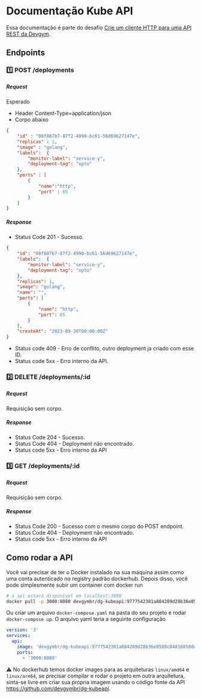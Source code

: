 # Documentação Kube API 

Essa documentação é parte do desafio [Crie um cliente HTTP para uma API REST da Devgym](https://app.devgym.com.br/challenges/9bcad7c4-a809-4ef5-929d-a000aede5b25). 

## Endpoints 


### 1️⃣ POST /deployments 

##### Request 

Esperado

* Header Content-Type=application/json
* Corpo abaixo  

```json
{
    "id" : "08f807b7-87f2-4990-bc61-56d69627147e",
    "replicas" : 1,
    "image" : "golang",
    "labels":  {
        "monitor-label": "service-y",
        "deployment-tag": "xpto"
    },
    "ports" : [
        {
            "name":"http",
            "port" : 65
        }
    ]
}
```


##### Response 

* Status Code 201 - Sucesso.
```json
{
    "id": "08f807b7-87f2-4990-bc61-56d69627147e",
    "labels":  {
        "monitor-label": "service-y",
        "deployment-tag": "xpto"
    },
    "replicas": 1,
    "image": "golang",
    "name": "",
    "ports": [
        {
            "name": "http",
            "port": 65
        }
    ],
    "createAt": "2023-09-30T00:00:00Z"
}
```

* Status code 409 - Erro de conflito, outro deployment ja criado com esse ID.
* Status code 5xx - Erro interno da API.  



### 2️⃣ DELETE /deployments/:id 

##### Request 
Requisição sem corpo.

##### Response 

* Status Code 204 - Sucesso.
* Status Code 404 - Deployment não encontrado.
* Status code 5xx - Erro interno da API 

### 3️⃣ GET /deployments/:id

##### Request 
Requisição sem corpo.

##### Response 

* Status Code 200 - Sucesso com o mesmo corpo do POST endpoint.
* Status Code 404 - Deployment não encontrado.
* Status code 5xx - Erro interno da API 

## Como rodar a API

Você vai precisar de ter o Docker instalado na sua máquina assim como uma conta autenticado no registry padrão dockerhub. 
Depois disso, você pode simplesmente subir um container com docker run 

```bash
# a api estará disponível em localhost:3000
docker pull -p 3000:8080 devgymbr/dg-kubeapi:9777542381a884289d28b36e0580c84816850dd5
```

Ou criar um arquivo `docker-compose.yaml` na pasta do seu projeto e rodar `docker-compose up`. O arquivo yaml teria a seguinte configuração 

```yaml
version: '3'
services:
  api:
    image: 'devgymbr/dg-kubeapi:9777542381a884289d28b36e0580c84816850dd5'
    ports:
      - '3000:8080'
```  

⚠️ No dockerhub temos docker images para as arquiteturas `linux/amd64` e `linux/arm64`, se precisar compilar e rodar o projeto em outra arquitetura, sinta-se livre em criar sua própria imagem usando o código fonte da API https://github.com/devgymbr/dg-kubeapi. 

